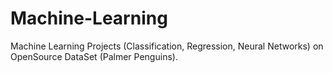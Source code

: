 # Machine-Learning
 Machine Learning Projects (Classification, Regression, Neural Networks) on OpenSource DataSet (Palmer Penguins).
